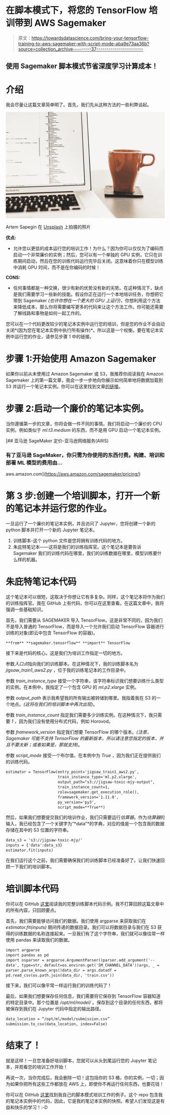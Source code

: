 # 在脚本模式下，将您的 TensorFlow 培训带到 AWS Sagemaker

> 原文：<https://towardsdatascience.com/bring-your-tensorflow-training-to-aws-sagemaker-with-script-mode-aba9e73aa36b?source=collection_archive---------37----------------------->

## 使用 Sagemaker 脚本模式节省深度学习计算成本！

# 介绍

我会尽量让这篇文章简单明了。首先，我们先从这种方法的一些利弊谈起。

![](img/824a9b938bca9b124942f70ea6a2702f.png)

Artem Sapegin 在 [Unsplash](https://unsplash.com/s/photos/script?utm_source=unsplash&utm_medium=referral&utm_content=creditCopyText) 上拍摄的照片

**优点:**

*   允许您以更低的成本运行您的培训工作！为什么？因为你可以仅仅为了编码而启动一个非常廉价的实例；然后，您可以有一个单独的 GPU 实例，它只在训练期间启动，然后在您的训练代码运行完毕后关闭。这意味着你只在模型训练中消耗 GPU 时间，而不是在你编码的时候！

**CONS:**

*   任何事情都是一种交换，很少有新的优势没有新的劣势。在这种情况下，缺点是我们需要学习一些新的技能。假设你正在运行一个本地培训任务，你想把它带到 Sagemaker *(也许你想在一个更大的 GPU 上运行)*，你想利用这个方法来降低成本，那么你将需要编写更多的代码来让这个方法工作。你可能还需要了解线路和事物是如何一起工作的。

您可以在一个代码更改较少的笔记本实例中运行您的培训，但是您的作业不会自动关闭*(因为您在笔记本实例中执行所有操作)*。所以这是一个权衡。要在笔记本实例中运行您的作业，请参见步骤 1 中的链接。

# 步骤 1:开始使用 Amazon Sagemaker

如果你以前从未使用过 Amazon Sagemaker 或 S3，我推荐你阅读我在 Amazon Sagemaker 上的第一篇文章，我会一步一步地向你展示如何简单地将数据加载到 S3 并运行一个笔记本实例。你可以在这里找到文章[的链接](/a-very-simple-introduction-to-deep-learning-on-amazon-sagemaker-b6ca2426275a)。

# 步骤 2:启动一个廉价的笔记本实例。

当你遵循第一步的文章，你将会做一件不同的事情。我们将启动一个廉价的 CPU 实例，例如类似于 *ml.t3.medium* 的东西，而不是用 GPU 启动一个笔记本实例。

[](https://aws.amazon.com/sagemaker/pricing/) [## 亚马逊 SageMaker 定价-亚马逊网络服务(AWS)

### 有了亚马逊 SageMaker，你只需为你使用的东西付费。构建、培训和部署 ML 模型的费用由…

aws.amazon.com](https://aws.amazon.com/sagemaker/pricing/) 

# 第 3 步:创建一个培训脚本，打开一个新的笔记本并运行您的作业。

一旦运行了一个廉价的笔记本实例，并且访问了 Jupyter，您将创建一个新的 python 脚本并打开一个新的 Jupyter 笔记本。

1.  训练脚本-这个 python 文件是您将拥有训练代码的地方。
2.  朱庇特笔记本——这将是我们的训练指挥官。这个笔记本是要告诉 Sagemaker 我们的训练代码在哪里，我们的训练数据在哪里，模型训练要什么样的机器。

# 朱庇特笔记本代码

这个笔记本可以很短，这取决于你想让它有多复杂。同样，这个笔记本将作为我们的训练指挥官。我在 GitHub 上有代码，你可以在这里查看。在这篇文章中，我将强调一些基础知识。

首先，我们需要从 SAGEMAKER 导入 TensorFlow。这是非常不同的，因为我们不是导入普通的 TensorFlow，而是导入一个允许我们启动 TensorFlow 容器进行训练的对象(即云中包含 TensorFlow 的容器)。

```
**from** **sagemaker.tensorflow** **import** TensorFlow
```

接下来是代码的核心。这是我们为培训工作指定一切的地方。

参数*入口点*指向我们的训练脚本。在这种情况下，我的训练脚本名为 *jigsaw_train1_aws2.py* ，位于我的训练笔记本的工作目录中。

参数 *train_instance_type* 接受一个字符串，该字符串标识我们想要训练什么类型的实例。在本例中，我指定了一个包含 GPU 的 *ml.p2.xlarge* 实例。

参数 *output_path* 表示我希望我的所有输出被转储到哪里。我指着我在 S3 的一个地点。*(这将在我们的培训脚本中再次出现)*。

参数 *train_instance_count* 指定我们需要多少训练实例。在这种情况下，我只需要 *1* ，因为我们没有使用分布式代码，例如 Horovod。

参数 *framework_version* 指定我们想要 TensorFlow 的哪个版本。*(注意，Sagemaker 可能不支持 TensorFlow 的最新版本，所以请注意您指定的版本，并且不要太新；或者如果是，那就支持)*。

参数 *script_mode* 接受一个布尔值，在本例中为 *True* ，因为我们正在提供我们的训练代码。

```
estimator = TensorFlow(entry_point='jigsaw_train1_aws2.py',
                       train_instance_type='ml.p2.xlarge',
                       output_path="s3://jigsaw-toxic-mjy-output",
                       train_instance_count=1,
                       role=sagemaker.get_execution_role(), 
                       framework_version='1.11.0',
                       py_version='py3',
                       script_mode=**True**)
```

然后，如果我们想要提交我们的培训作业，我们只需要运行*估算器*。作为*估算器*的输入，我已经包含了一个关键字为“*data”*的字典，对应的值是一个包含我的数据存储在其中的 S3 位置的字符串。

```
data_s3 = 's3://jigsaw-toxic-mjy/'
inputs = {'data':data_s3}
estimator.fit(inputs)
```

在我们运行这个之前，我们需要确保我们的训练脚本已经准备好了。让我们快速回顾一下我们的培训脚本。

# 培训脚本代码

你可以在 GitHub [这里](https://github.com/yeamusic21/Bring_Your_Training_To_Sagemaker_Demo/blob/master/jigsaw_train1_aws2.py)阅读我的完整训练脚本代码示例。我不打算回顾这篇文章中的所有内容，只回顾要点。

首先，我们需要能够访问我们的数据。我们使用 argparse 来获取我们在 *estimator.fit(inputs)* 期间传递的数据目录。我们可以将数据目录与我们在 S3 获得的训练数据的名称连接起来。一旦我们有了这个字符串，我们就可以像往常一样使用 pandas 来读取我们的数据。

```
import argparse
import pandas as pd
import osparser = argparse.ArgumentParser()parser.add_argument('--data', type=str, default=os.environ.get('SM_CHANNEL_DATA'))args, _ = parser.parse_known_args()data_dir = args.datadf = pd.read_csv(os.path.join(data_dir, 'train.csv'))
```

接下来，我们可以像平常一样运行我们的训练代码了！

最后，如果我们想要保存任何信息，我们需要将它保存到 TensorFlow 容器知道的特定目录中。那个位置是 */opt/ml/model/* 。保存到这个目录的任何东西，都将被保存到我们在 Jupyter 代码中指定的输出路径。

```
data_location = “/opt/ml/model/submission.csv” submission.to_csv(data_location, index=False)
```

# 结束了！

就是这样！一旦您准备好培训脚本，您就可以从头到尾运行您的 Jupyter 笔记本，并观看您的培训工作开始！

再说一次，当你完成后，我会删除一切！这包括你的 S3 桶，你的实例，一切；因为如果你把所有这些工作都放在 AWS 上，即使你不再运行任何东西，也要花钱！

你可以在 GitHub [这里](https://github.com/yeamusic21/Bring_Your_Training_To_Sagemaker_Demo)找到我自己的脚本模式培训工作的例子。这个 repo 包含我的笔记本实例中的代码，因此，它是我的笔记本实例的快照。希望人们发现这是有益和快乐的学习！:-D